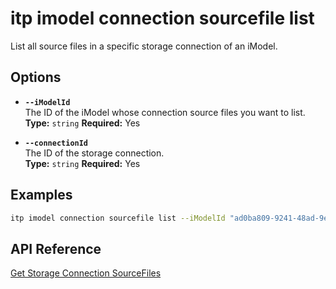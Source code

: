 # itp imodel connection sourcefile list

List all source files in a specific storage connection of an iModel.

## Options

- **`--iModelId`**  
  The ID of the iModel whose connection source files you want to list.  
  **Type:** `string` **Required:** Yes

- **`--connectionId`**  
  The ID of the storage connection.  
  **Type:** `string` **Required:** Yes

## Examples

```bash
itp imodel connection sourcefile list --iModelId "ad0ba809-9241-48ad-9eb0-c8038c1a1d51" --connectionId "bf4d8b36-25d7-4b72-b38b-12c1f0325f42"
```

## API Reference

[Get Storage Connection SourceFiles](https://developer.bentley.com/apis/synchronization/operations/get-storage-connection-sourcefiles/)
